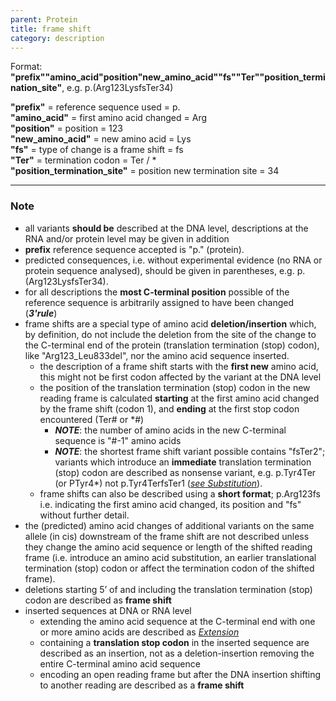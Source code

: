 ```yaml
---
parent: Protein
title: frame shift
category: description
---
```


Format:   **"prefix""amino_acid"position"new_amino_acid""fs""Ter""position_termination_site"**,  e.g. p.(Arg123LysfsTer34)

**"prefix"**  =  reference sequence used  =  p.<br>
**"amino_acid"**  =  first amino acid changed  =  Arg<br>
**"position"**  =  position  =  123<br>
**"new_amino_acid"**  =  new amino acid  =  Lys<br>
**"fs"**  =  type of change is a frame shift  =  fs<br>
**"Ter"**  =  termination codon  =  Ter / \*<br>
**"position_termination_site"**  =  position new termination site  =  34

---

### Note

*	all variants **should be** described at the DNA level, descriptions at the RNA and/or protein level may be given in addition
*	**prefix** reference sequence accepted is "p." (protein).
*	predicted consequences, i.e. without experimental evidence (no RNA or protein sequence analysed), should be given in parentheses, e.g. p.(Arg123LysfsTer34).
*	for all descriptions the **most C-terminal position** possible of the reference sequence is arbitrarily assigned to have been changed (_**3'rule**_)
*	frame shifts are a special type of amino acid **deletion/insertion** which, by definition, do not include the deletion from the site of the change to the C-terminal end of the protein (translation termination (stop) codon), like "Arg123\_Leu833del", nor the amino acid sequence inserted.
	*	the description of a frame shift starts with the **first new** amino acid, this might not be first codon affected by the variant at the DNA level
	*	the position of the translation termination (stop) codon in the new reading frame is calculated **starting** at the first amino acid changed by the frame shift (codon 1), and **ending** at the first stop codon encountered (Ter# or \*#)<br>
		*	_**NOTE**_: the number of amino acids in the new C-terminal sequence is "#-1" amino acids<br>
		*	_**NOTE**_: the shortest frame shift variant possible contains "fsTer2"; variants which introduce an **immediate** translation termination (stop) codon are described as nonsense variant, e.g. p.Tyr4Ter (or PTyr4*) not p.Tyr4TerfsTer1 ([_see Substitution_](/recommendations/protein/variant/substitution/)).
	*	frame shifts can also be described using a **short format**; p.Arg123fs i.e. indicating the first amino acid changed, its position and "fs" without further detail.
*	the (predicted) amino acid changes of additional variants on the same allele (in cis) downstream of the frame shift are not described unless they change the amino acid sequence or length of the shifted reading frame (i.e. introduce an amino acid substitution, an earlier translational termination (stop) codon or affect the termination codon of the shifted frame). 	
*	deletions starting 5’ of and including the translation termination (stop) codon are described as **frame shift**
*	inserted sequences at DNA or RNA level
	*	extending the amino acid sequence at the C-terminal end with one or more amino acids are described as [_Extension_](/recommendations/protein/variant/extension/)
	*	containing a **translation stop codon** in the inserted sequence are described as an insertion, not as a deletion-insertion removing the entire C-terminal amino acid sequence
	*	encoding an open reading frame but after the DNA insertion shifting to another reading are described as a **frame shift**
